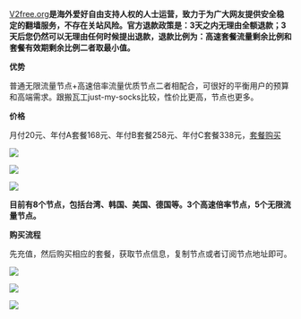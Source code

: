 [V2free.org](https://v2free.org/)**是海外爱好自由支持人权的人士运营，致力于为广大网友提供安全稳定的翻墙服务，不存在关站风险。官方退款政策是：3天之内无理由全额退款；3天后您仍然可以无理由任何时候提出退款，退款比例为：高速套餐流量剩余比例和套餐有效期剩余比例二者取最小值。**

**优势**

普通无限流量节点+高速倍率流量优质节点二者相配合，可很好的平衡用户的预算和高端需求。跟搬瓦工just-my-socks比较，性价比更高，节点也更多。

**价格**

月付20元、年付A套餐168元、年付B套餐258元、年付C套餐338元，[套餐购买](https://v2free.org/)

![](https://cdn.jsdelivr.net/gh/Alvin9999/pac2/v2fee/1.PNG)

![](https://cdn.jsdelivr.net/gh/Alvin9999/pac2/v2fee/2.PNG)

![](https://cdn.jsdelivr.net/gh/Alvin9999/pac2/v2fee/5.jpg)

**目前有8个节点，包括台湾、韩国、美国、德国等。3个高速倍率节点，5个无限流量节点。**

**购买流程**

先充值，然后购买相应的套餐，获取节点信息，复制节点或者订阅节点地址即可。

![](https://cdn.jsdelivr.net/gh/Alvin9999/pac2/v2fee/3.jpg)

![](https://cdn.jsdelivr.net/gh/Alvin9999/pac2/v2fee/7.jpg)

![](https://cdn.jsdelivr.net/gh/Alvin9999/pac2/v2fee/6.jpg)
